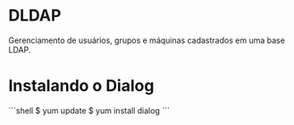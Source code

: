 # DLDAP
Gerenciamento de usuários, grupos e máquinas cadastrados em uma base LDAP.

# Instalando o Dialog

´´´shell
$ yum update
$ yum install dialog
´´´


